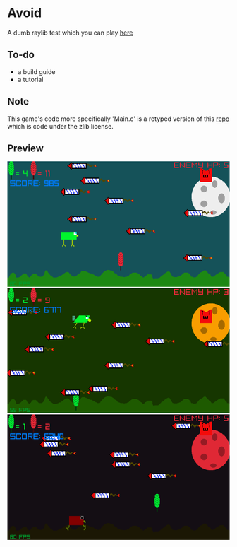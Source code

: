 # Avoid
A dumb raylib test which you can play [here](https://canneddonuts.itch.io/avoid-the-game)

##  To-do
- a build guide
- a tutorial

## Note
This game's code more specifically 'Main.c' is a retyped version of this [repo](https://github.com/raysan5/raylib-game-template) which is code under the zlib license.

## Preview
![Alt Text](./doc-assets/preview.png)
![Alt Text](./doc-assets/preview1.png)
![Alt Text](./doc-assets/preview2.png)
